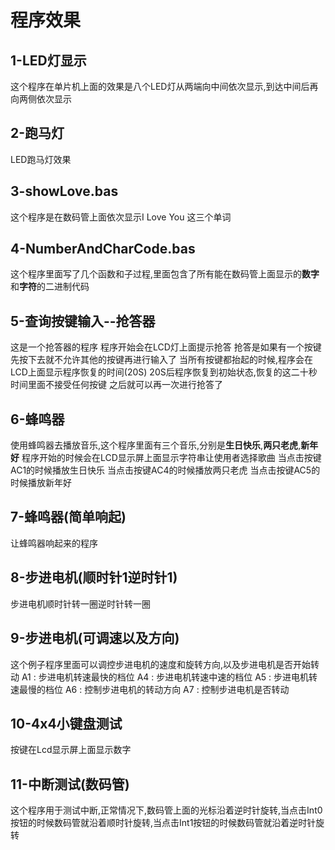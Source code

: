 # 程序效果

## 1-LED灯显示
这个程序在单片机上面的效果是八个LED灯从两端向中间依次显示,到达中间后再向两侧依次显示

## 2-跑马灯
LED跑马灯效果

## 3-showLove.bas
这个程序是在数码管上面依次显示I Love You 这三个单词

## 4-NumberAndCharCode.bas
这个程序里面写了几个函数和子过程,里面包含了所有能在数码管上面显示的**数字**和**字符**的二进制代码

## 5-查询按键输入--抢答器
这是一个抢答器的程序
程序开始会在LCD灯上面提示抢答
抢答是如果有一个按键先按下去就不允许其他的按键再进行输入了
当所有按键都抬起的时候,程序会在LCD上面显示程序恢复的时间(20S)
20S后程序恢复到初始状态,恢复的这二十秒时间里面不接受任何按键
之后就可以再一次进行抢答了

## 6-蜂鸣器
使用蜂鸣器去播放音乐,这个程序里面有三个音乐,分别是**生日快乐**,**两只老虎**,**新年好**
程序开始的时候会在LCD显示屏上面显示字符串让使用者选择歌曲
当点击按键AC1的时候播放生日快乐
当点击按键AC4的时候播放两只老虎
当点击按键AC5的时候播放新年好

## 7-蜂鸣器(简单响起)
让蜂鸣器响起来的程序

## 8-步进电机(顺时针1逆时针1)
步进电机顺时针转一圈逆时针转一圈

## 9-步进电机(可调速以及方向)
这个例子程序里面可以调控步进电机的速度和旋转方向,以及步进电机是否开始转动
A1 : 步进电机转速最快的档位
A4 : 步进电机转速中速的档位
A5 : 步进电机转速最慢的档位
A6 : 控制步进电机的转动方向
A7 : 控制步进电机是否转动

## 10-4x4小键盘测试
按键在Lcd显示屏上面显示数字

## 11-中断测试(数码管)
这个程序用于测试中断,正常情况下,数码管上面的光标沿着逆时针旋转,当点击Int0按钮的时候数码管就沿着顺时针旋转,当点击Int1按钮的时候数码管就沿着逆时针旋转
